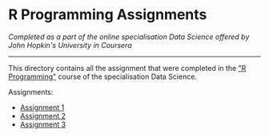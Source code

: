 # R Programming Assignments #
*Completed as a part of the online specialisation Data Science offered by John Hopkin's University in Coursera*

***

This directory contains all the assignment that were completed in the ["R Programming"](https://www.coursera.org/learn/r-programming) course of the specialisation Data Science. 

Assignments:
-   [Assignment 1](./ProgrammingAssignment1/)
-   [Assignment 2](./ProgrammingAssignment2/)
-   [Assignment 3](./ProgrammingAssignment3/)